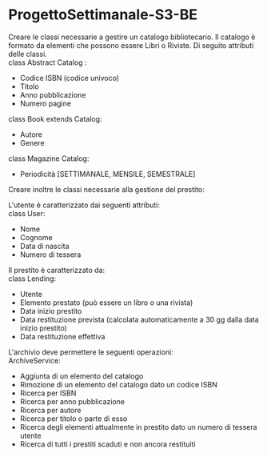 # ProgettoSettimanale-S3-BE
Creare le classi necessarie a gestire un catalogo bibliotecario. Il catalogo è formato da elementi che possono essere Libri o Riviste. Di seguito attributi delle classi. <br>
class Abstract Catalog :
- Codice ISBN (codice univoco)
- Titolo
- Anno pubblicazione
- Numero pagine


class Book extends Catalog:
- Autore
- Genere

class Magazine Catalog:
- Periodicità [SETTIMANALE, MENSILE, SEMESTRALE]

Creare inoltre le classi necessarie alla gestione del prestito:

L'utente è caratterizzato dai seguenti attributi:<br>
class User:
- Nome
- Cognome
- Data di nascita
- Numero di tessera

Il prestito è caratterizzato da:<br>
class Lending:
- Utente 
- Elemento prestato (può essere un libro o una rivista)
- Data inizio prestito
- Data restituzione prevista (calcolata automaticamente a 30 gg dalla data inizio prestito)
- Data restituzione effettiva


L'archivio deve permettere le seguenti operazioni:<br>
ArchiveService:
- Aggiunta di un elemento del catalogo
- Rimozione di un elemento del catalogo dato un codice ISBN
- Ricerca per ISBN
- Ricerca per anno pubblicazione
- Ricerca per autore
- Ricerca per titolo o parte di esso
- Ricerca degli elementi attualmente in prestito dato un numero di tessera utente
- Ricerca di tutti i prestiti scaduti e non ancora restituiti
